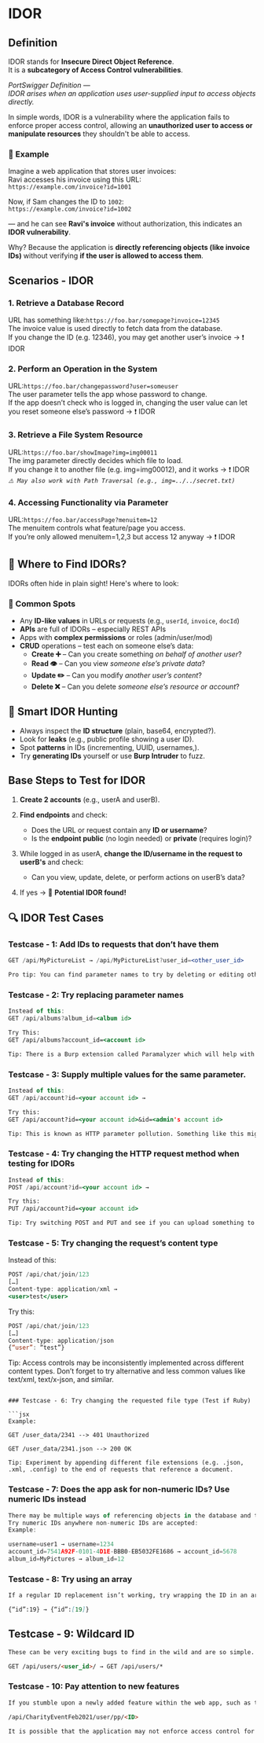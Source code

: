 # IDOR

## Definition

IDOR stands for **Insecure Direct Object Reference**.  
It is a **subcategory of Access Control vulnerabilities**.

*PortSwigger Definition —  
IDOR arises when an application uses user-supplied input to access objects directly.*

In simple words, IDOR is a vulnerability where the application fails to enforce proper access control, allowing an **unauthorized user to access or manipulate resources** they shouldn't be able to access.

### 🧪 Example

Imagine a web application that stores user invoices:  
Ravi accesses his invoice using this URL:  
`https://example.com/invoice?id=1001`  

Now, if Sam changes the ID to `1002`:  
`https://example.com/invoice?id=1002`  

— and he can see **Ravi's invoice** without authorization, this indicates an **IDOR vulnerability**.  

Why? Because the application is **directly referencing objects (like invoice IDs)** without verifying **if the user is allowed to access them**.

## Scenarios - IDOR
### 1. Retrieve a Database Record  
   URL has something like:`https://foo.bar/somepage?invoice=12345`  
   The invoice value is used directly to fetch data from the database.  
   If you change the ID (e.g. 12346), you may get another user’s invoice → ❗ IDOR
### 2. Perform an Operation in the System  
   URL:`https://foo.bar/changepassword?user=someuser`   
   The user parameter tells the app whose password to change.  
   If the app doesn’t check who is logged in, changing the user value can let you reset someone else’s password → ❗ IDOR
### 3. Retrieve a File System Resource  
   URL:`https://foo.bar/showImage?img=img00011`  
   The img parameter directly decides which file to load.  
   If you change it to another file (e.g. img=img00012), and it works → ❗ IDOR  
   *`⚠️ May also work with Path Traversal (e.g., img=../../secret.txt)`*
### 4. Accessing Functionality via Parameter
   URL:`https://foo.bar/accessPage?menuitem=12`  
   The menuitem controls what feature/page you access.  
   If you’re only allowed menuitem=1,2,3 but access 12 anyway → ❗ IDOR  

## 🔎 Where to Find IDORs?

IDORs often hide in plain sight! Here's where to look:

### 📍 Common Spots
- Any **ID-like values** in URLs or requests (e.g., `userId`, `invoice`, `docId`)
- **APIs** are full of IDORs – especially REST APIs
- Apps with **complex permissions** or roles (admin/user/mod)
- **CRUD** operations – test each on someone else’s data:
  - **Create ➕** – Can you create something *on behalf of another user*?
  - **Read 👁️** – Can you view *someone else’s private data*?
  - **Update ✏️** – Can you modify *another user’s content*?
  - **Delete ❌** – Can you delete *someone else’s resource or account*?

## 🧠 Smart IDOR Hunting

- Always inspect the **ID structure** (plain, base64, encrypted?).
- Look for **leaks** (e.g., public profile showing a user ID).
- Spot **patterns** in IDs (incrementing, UUID, usernames,).
- Try **generating IDs** yourself or use **Burp Intruder** to fuzz.

## Base Steps to Test for IDOR

1. **Create 2 accounts** (e.g., userA and userB).

2. **Find endpoints** and check:
   - Does the URL or request contain any **ID or username**?
   - Is the **endpoint public** (no login needed) or **private** (requires login)?

3. While logged in as userA, **change the ID/username in the request to userB's** and check:
   - Can you view, update, delete, or perform actions on userB’s data?

4. If yes → 🎯 **Potential IDOR found!**

## 🔍 IDOR Test Cases

### Testcase - 1: Add IDs to requests that don’t have them

```jsx
GET /api/MyPictureList → /api/MyPictureList?user_id=<other_user_id>

Pro tip: You can find parameter names to try by deleting or editing other objects and seeing the parameter names used.
```

### Testcase - 2: Try replacing parameter names

```jsx
Instead of this:
GET /api/albums?album_id=<album id>

Try This:
GET /api/albums?account_id=<account id>

Tip: There is a Burp extension called Paramalyzer which will help with this by remembering all the parameters you have passed to a host.
```

### Testcase - 3: Supply multiple values for the same parameter.

```jsx
Instead of this:
GET /api/account?id=<your account id> →

Try this:    
GET /api/account?id=<your account id>&id=<admin's account id>

Tip: This is known as HTTP parameter pollution. Something like this might get you access to the admin’s account
```

### Testcase - 4: Try changing the HTTP request method when testing for IDORs

```jsx
Instead of this:
POST /api/account?id=<your account id> →

Try this:    
PUT /api/account?id=<your account id>

Tip: Try switching POST and PUT and see if you can upload something to another user’s profile. For RESTful services, try changing GET to POST/PUT/DELETE to discover create/update/delete actions.
```

### Testcase - 5: Try changing the request’s content type


Instead of this:

```jsx
POST /api/chat/join/123
[…]
Content-type: application/xml → 
<user>test</user>    
```
Try this:
```jsx
POST /api/chat/join/123
[…]
Content-type: application/json
{“user”: “test”}
```

Tip: Access controls may be inconsistently implemented across different content types. Don’t forget to try alternative and less common values like text/xml, text/x-json, and similar.
```

### Testcase - 6: Try changing the requested file type (Test if Ruby)

```jsx
Example:

GET /user_data/2341 --> 401 Unauthorized

GET /user_data/2341.json --> 200 OK

Tip: Experiment by appending different file extensions (e.g. .json, .xml, .config) to the end of requests that reference a document.
```

### Testcase - 7: Does the app ask for non-numeric IDs? Use numeric IDs instead

```jsx
There may be multiple ways of referencing objects in the database and the application only has access controls on one. 
Try numeric IDs anywhere non-numeric IDs are accepted:
Example:

username=user1 → username=1234
account_id=7541A92F-0101-4D1E-BBB0-EB5032FE1686 → account_id=5678
album_id=MyPictures → album_id=12
```

### Testcase - 8: Try using an array

```markdown
If a regular ID replacement isn’t working, try wrapping the ID in an array and see if that does the trick. For example:

{“id”:19} → {“id”:[19]}
```

## Testcase - 9: Wildcard ID

```markdown
These can be very exciting bugs to find in the wild and are so simple. Try replacing an ID with a wildcard. You might get lucky!

GET /api/users/<user_id>/ → GET /api/users/*
```

### Testcase - 10: Pay attention to new features

```markdown
If you stumble upon a newly added feature within the web app, such as the ability to upload a profile picture for an upcoming charity event, and it performs an API call to:

/api/CharityEventFeb2021/user/pp/<ID>

It is possible that the application may not enforce access control for this new feature as strictly as it does for core features.
```
